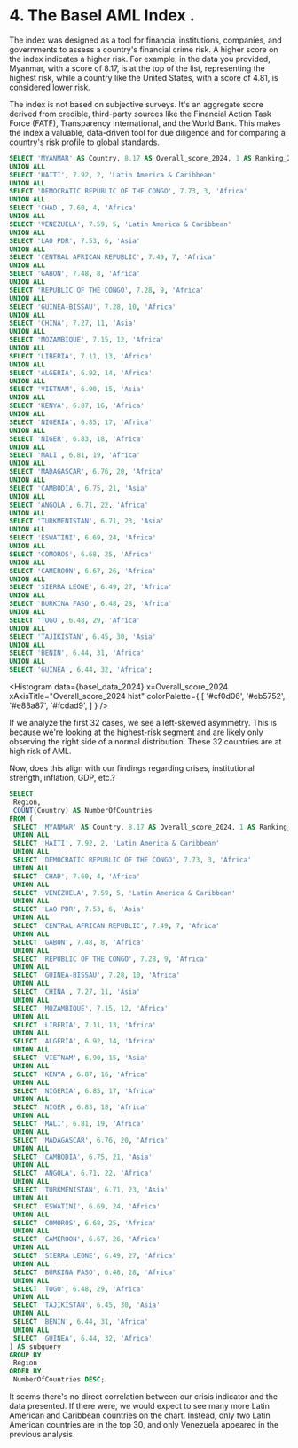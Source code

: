 # 4. The Basel AML Index .
The index was designed as a tool for financial institutions, companies, and governments to assess a country's financial crime risk. A higher score on the index indicates a higher risk. For example, in the data you provided, Myanmar, with a score of 8.17, is at the top of the list, representing the highest risk, while a country like the United States, with a score of 4.81, is considered lower risk.


The index is not based on subjective surveys. It's an aggregate score derived from credible, third-party sources like the Financial Action Task Force (FATF), Transparency International, and the World Bank. This makes the index a valuable, data-driven tool for due diligence and for comparing a country's risk profile to global standards.




```sql basel_data_2024
SELECT 'MYANMAR' AS Country, 8.17 AS Overall_score_2024, 1 AS Ranking_2024, 'Asia' AS Region
UNION ALL
SELECT 'HAITI', 7.92, 2, 'Latin America & Caribbean'
UNION ALL
SELECT 'DEMOCRATIC REPUBLIC OF THE CONGO', 7.73, 3, 'Africa'
UNION ALL
SELECT 'CHAD', 7.60, 4, 'Africa'
UNION ALL
SELECT 'VENEZUELA', 7.59, 5, 'Latin America & Caribbean'
UNION ALL
SELECT 'LAO PDR', 7.53, 6, 'Asia'
UNION ALL
SELECT 'CENTRAL AFRICAN REPUBLIC', 7.49, 7, 'Africa'
UNION ALL
SELECT 'GABON', 7.48, 8, 'Africa'
UNION ALL
SELECT 'REPUBLIC OF THE CONGO', 7.28, 9, 'Africa'
UNION ALL
SELECT 'GUINEA-BISSAU', 7.28, 10, 'Africa'
UNION ALL
SELECT 'CHINA', 7.27, 11, 'Asia'
UNION ALL
SELECT 'MOZAMBIQUE', 7.15, 12, 'Africa'
UNION ALL
SELECT 'LIBERIA', 7.11, 13, 'Africa'
UNION ALL
SELECT 'ALGERIA', 6.92, 14, 'Africa'
UNION ALL
SELECT 'VIETNAM', 6.90, 15, 'Asia'
UNION ALL
SELECT 'KENYA', 6.87, 16, 'Africa'
UNION ALL
SELECT 'NIGERIA', 6.85, 17, 'Africa'
UNION ALL
SELECT 'NIGER', 6.83, 18, 'Africa'
UNION ALL
SELECT 'MALI', 6.81, 19, 'Africa'
UNION ALL
SELECT 'MADAGASCAR', 6.76, 20, 'Africa'
UNION ALL
SELECT 'CAMBODIA', 6.75, 21, 'Asia'
UNION ALL
SELECT 'ANGOLA', 6.71, 22, 'Africa'
UNION ALL
SELECT 'TURKMENISTAN', 6.71, 23, 'Asia'
UNION ALL
SELECT 'ESWATINI', 6.69, 24, 'Africa'
UNION ALL
SELECT 'COMOROS', 6.68, 25, 'Africa'
UNION ALL
SELECT 'CAMEROON', 6.67, 26, 'Africa'
UNION ALL
SELECT 'SIERRA LEONE', 6.49, 27, 'Africa'
UNION ALL
SELECT 'BURKINA FASO', 6.48, 28, 'Africa'
UNION ALL
SELECT 'TOGO', 6.48, 29, 'Africa'
UNION ALL
SELECT 'TAJIKISTAN', 6.45, 30, 'Asia'
UNION ALL
SELECT 'BENIN', 6.44, 31, 'Africa'
UNION ALL
SELECT 'GUINEA', 6.44, 32, 'Africa';
```
<Histogram
   data={basel_data_2024}
   x=Overall_score_2024
   xAxisTitle="Overall_score_2024 hist"
   colorPalette={
       [
       '#cf0d06',
       '#eb5752',
       '#e88a87',
       '#fcdad9',
       ]
   }
/>


If we analyze the first 32 cases, we see a left-skewed asymmetry. This is because we're looking at the highest-risk segment and are likely only observing the right side of a normal distribution. These 32 countries are at high risk of AML.


Now, does this align with our findings regarding crises, institutional strength, inflation, GDP, etc.?


```sql basel_grouped_data
SELECT
 Region,
 COUNT(Country) AS NumberOfCountries
FROM (
 SELECT 'MYANMAR' AS Country, 8.17 AS Overall_score_2024, 1 AS Ranking_2024, 'Asia' AS Region
 UNION ALL
 SELECT 'HAITI', 7.92, 2, 'Latin America & Caribbean'
 UNION ALL
 SELECT 'DEMOCRATIC REPUBLIC OF THE CONGO', 7.73, 3, 'Africa'
 UNION ALL
 SELECT 'CHAD', 7.60, 4, 'Africa'
 UNION ALL
 SELECT 'VENEZUELA', 7.59, 5, 'Latin America & Caribbean'
 UNION ALL
 SELECT 'LAO PDR', 7.53, 6, 'Asia'
 UNION ALL
 SELECT 'CENTRAL AFRICAN REPUBLIC', 7.49, 7, 'Africa'
 UNION ALL
 SELECT 'GABON', 7.48, 8, 'Africa'
 UNION ALL
 SELECT 'REPUBLIC OF THE CONGO', 7.28, 9, 'Africa'
 UNION ALL
 SELECT 'GUINEA-BISSAU', 7.28, 10, 'Africa'
 UNION ALL
 SELECT 'CHINA', 7.27, 11, 'Asia'
 UNION ALL
 SELECT 'MOZAMBIQUE', 7.15, 12, 'Africa'
 UNION ALL
 SELECT 'LIBERIA', 7.11, 13, 'Africa'
 UNION ALL
 SELECT 'ALGERIA', 6.92, 14, 'Africa'
 UNION ALL
 SELECT 'VIETNAM', 6.90, 15, 'Asia'
 UNION ALL
 SELECT 'KENYA', 6.87, 16, 'Africa'
 UNION ALL
 SELECT 'NIGERIA', 6.85, 17, 'Africa'
 UNION ALL
 SELECT 'NIGER', 6.83, 18, 'Africa'
 UNION ALL
 SELECT 'MALI', 6.81, 19, 'Africa'
 UNION ALL
 SELECT 'MADAGASCAR', 6.76, 20, 'Africa'
 UNION ALL
 SELECT 'CAMBODIA', 6.75, 21, 'Asia'
 UNION ALL
 SELECT 'ANGOLA', 6.71, 22, 'Africa'
 UNION ALL
 SELECT 'TURKMENISTAN', 6.71, 23, 'Asia'
 UNION ALL
 SELECT 'ESWATINI', 6.69, 24, 'Africa'
 UNION ALL
 SELECT 'COMOROS', 6.68, 25, 'Africa'
 UNION ALL
 SELECT 'CAMEROON', 6.67, 26, 'Africa'
 UNION ALL
 SELECT 'SIERRA LEONE', 6.49, 27, 'Africa'
 UNION ALL
 SELECT 'BURKINA FASO', 6.48, 28, 'Africa'
 UNION ALL
 SELECT 'TOGO', 6.48, 29, 'Africa'
 UNION ALL
 SELECT 'TAJIKISTAN', 6.45, 30, 'Asia'
 UNION ALL
 SELECT 'BENIN', 6.44, 31, 'Africa'
 UNION ALL
 SELECT 'GUINEA', 6.44, 32, 'Africa'
) AS subquery
GROUP BY
 Region
ORDER BY
 NumberOfCountries DESC;
```
<BarChart
   data={basel_grouped_data}
   x=Region
   y=NumberOfCountries
   title="Basel AML Risks TOP 30 by Region"
/>


It seems there's no direct correlation between our crisis indicator and the data presented. If there were, we would expect to see many more Latin American and Caribbean countries on the chart. Instead, only two Latin American countries are in the top 30, and only Venezuela appeared in the previous analysis.
